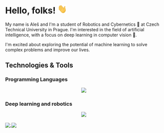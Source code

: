 # Hello, folks! <img src="https://raw.githubusercontent.com/aleskucera/aleskucera/main/wave.gif" width="30px" height="30px" />
My name is Aleš and I'm a student of Robotics and Cybernetics :robot: at Czech Technical University in Prague. I'm interested in the field of artificial intelligence, with a focus on deep learning in computer vision :eyes:. 

I'm excited about exploring the potential of machine learning to solve complex problems and improve our lives.

 

## Technologies & Tools
### Programming Languages
<!-- ![Python](https://img.shields.io/badge/python-3670A0?style=for-the-badge&logo=python&logoColor=ffdd54)
![C](https://img.shields.io/badge/c-%2300599C.svg?style=for-the-badge&logo=c&logoColor=white) -->

<!-- [![My Skills](https://skillicons.dev/icons?i=python,c,matlab,latex)](https://skillicons.dev) -->

<p align="center">
  <a href="https://skillicons.dev">
    <img src="https://skillicons.dev/icons?i=python,c,matlab,latex"/>
  </a>
</p>

### Deep learning and robotics

<p align="center">
  <a href="https://skillicons.dev">
    <img src="https://skillicons.dev/icons?i=pytorch,ros"/>
  </a>
</p>

<!-- ### Deep Learning Libraries 
![PyTorch](https://img.shields.io/badge/PyTorch-%23EE4C2C.svg?style=for-the-badge&logo=PyTorch&logoColor=white)
![NumPy](https://img.shields.io/badge/numpy-%23013243.svg?style=for-the-badge&logo=numpy&logoColor=white)
![Matplotlib](https://img.shields.io/badge/Matplotlib-%23ffffff.svg?style=for-the-badge&logo=Matplotlib&logoColor=black)
![scikit-learn](https://img.shields.io/badge/scikit--learn-%23F7931E.svg?style=for-the-badge&logo=scikit-learn&logoColor=white)
![SciPy](https://img.shields.io/badge/SciPy-%230C55A5.svg?style=for-the-badge&logo=scipy&logoColor=%white) -->

<!-- ![GitHub stats](https://github-readme-stats.vercel.app/api?username=aleskucera&show_icons=true&theme=blue-green)  

![GitHub Activity Graph](https://github-readme-stats.vercel.app/api/top-langs/?username=aleskucera&theme=blue-green)

![GitHub Activity Graph](https://activity-graph.herokuapp.com/graph?username=aleskucera)   -->

<a href="https://github.com/aleskucera/aleskucera">
  <img align="center" src="https://github-readme-stats.vercel.app/api/top-langs/?username=aleskucera&count_private=true&hide=java,html,tex&title_color=ffffff&text_color=c9cacc&icon_color=2bbc8a&bg_color=1d1f21&langs_count=3" />
</a>
<a href="https://github.com/aleskucera/aleskucera">
  <img align="center" src="https://github-readme-stats.vercel.app/api?username=aleskucera&show_icons=true&line_height=27&count_private=true&title_color=ffffff&text_color=c9cacc&icon_color=2bbc8a&bg_color=1d1f21"/>
</a>


 
